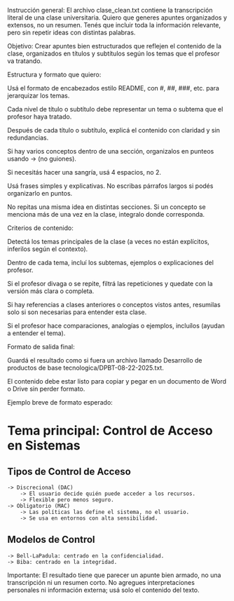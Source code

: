 Instrucción general:
El archivo clase_clean.txt contiene la transcripción literal de una clase universitaria.
Quiero que generes apuntes organizados y extensos, no un resumen.
Tenés que incluir toda la información relevante, pero sin repetir ideas con distintas palabras.

Objetivo:
Crear apuntes bien estructurados que reflejen el contenido de la clase, organizados en títulos y subtítulos según los temas que el profesor va tratando.

Estructura y formato que quiero:

Usá el formato de encabezados estilo README, con #, ##, ###, etc. para jerarquizar los temas.

Cada nivel de título o subtítulo debe representar un tema o subtema que el profesor haya tratado.

Después de cada título o subtítulo, explicá el contenido con claridad y sin redundancias.

Si hay varios conceptos dentro de una sección, organizalos en punteos usando -> (no guiones).

Si necesitás hacer una sangría, usá 4 espacios, no 2.

Usá frases simples y explicativas. No escribas párrafos largos si podés organizarlo en puntos.

No repitas una misma idea en distintas secciones. Si un concepto se menciona más de una vez en la clase, integralo donde corresponda.

Criterios de contenido:

Detectá los temas principales de la clase (a veces no están explícitos, inferilos según el contexto).

Dentro de cada tema, incluí los subtemas, ejemplos o explicaciones del profesor.

Si el profesor divaga o se repite, filtrá las repeticiones y quedate con la versión más clara o completa.

Si hay referencias a clases anteriores o conceptos vistos antes, resumilas solo si son necesarias para entender esta clase.

Si el profesor hace comparaciones, analogías o ejemplos, incluílos (ayudan a entender el tema).

Formato de salida final:

Guardá el resultado como si fuera un archivo llamado Desarrollo de productos de base tecnologica/DPBT-08-22-2025.txt.

El contenido debe estar listo para copiar y pegar en un documento de Word o Drive sin perder formato.

Ejemplo breve de formato esperado:
# Tema principal: Control de Acceso en Sistemas

## Tipos de Control de Acceso
    -> Discrecional (DAC)
        -> El usuario decide quién puede acceder a los recursos.
        -> Flexible pero menos seguro.
    -> Obligatorio (MAC)
        -> Las políticas las define el sistema, no el usuario.
        -> Se usa en entornos con alta sensibilidad.

## Modelos de Control
    -> Bell-LaPadula: centrado en la confidencialidad.
    -> Biba: centrado en la integridad.

Importante:
El resultado tiene que parecer un apunte bien armado, no una transcripción ni un resumen corto.
No agregues interpretaciones personales ni información externa; usá solo el contenido del texto.